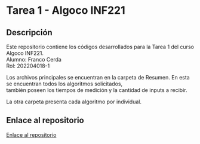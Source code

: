 # Tarea 1 - Algoco INF221

## Descripción

Este repositorio contiene los códigos desarrollados para la Tarea 1 del curso Algoco INF221.  
Alumno: Franco Cerda  
Rol: 202204018-1  

Los archivos principales se encuentran en la carpeta de Resumen. En esta se encuentran todos los algoritmos solicitados,  
también poseen los tiempos de medición y la cantidad de inputs a recibir.  

La otra carpeta presenta cada algoritmo por individual.


## Enlace al repositorio

[Enlace al repositorio](https://github.com/francocerda/Algoco-INF221/tree/13057bddcd285fc59639405253493149994f11ef/Tareas/Tarea%201)

